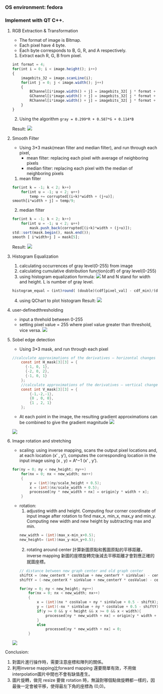 ### OS environment: fedora
### Implement with QT C++.

1. RGB Extraction & Transformation
    * The format of image is Bitmap.
    * Each pixel have 4 byte.
    * Each byte corresponds to B, G, R, and A respectively.

    1. Extract each R, G, B from pixel.
    ``` javascript    
    int format = 4;
    for(int i = 0; i < image.height(); i++)
    {
        imagebits_32 = image.scanLine(i);
        for(int j = 0; j < image.width(); j++)
        {
            BChannel[i*image.width() + j] = imagebits_32[ j * format + 0];
            GChannel[i*image.width() + j] = imagebits_32[ j * format + 1];
            RChannel[i*image.width() + j] = imagebits_32[ j * format + 2];
        }
    }
    ```
    2. Using the algorithm
    `gray = 0.299*R + 0.587*G + 0.114*B`

    Result:
    ![](https://i.imgur.com/FTZ5t9p.png)

2. Smooth Filter
    * Using 3*3 mask(mean filter and median filter), and run through each pixel,
        * mean filter: replacing each pixel with average of neighboring pixels
        * median filter: replacing each pixel with the median of neighboring pixels
    1. mean filter
    ``` javascript
    for(int k = -1; k < 2; k++)
        for(int u = -1; u < 2; u++)
            temp += corrupted[(i+k)*width + (j+u)];
    smooth[i*width + j] = temp/9;
    ```
    2. median filter
    ``` javascript
    for(int k = -1; k < 2; k++)
        for(int u = -1; u < 2; u++)
            mask.push_back(corrupted[(i+k)*width + (j+u)]);
    std::sort(mask.begin(), mask.end());
    smooth [ i*width+j ] = mask[5];
    ```
    Result:
![](https://i.imgur.com/2GEuFEb.png)

3. Histogram Equalization
    1. calculating occurrences of gray level(0-255) from image
    2. calculating cumulative distribution function(cdf) of gray level(0-255)
    3. using histogram equalization formula:
    ![](https://i.imgur.com/Oq0AVvj.png)
    M and N stand for width and height.
    L is number of gray level.
    ``` javascript
    histogram_equal = (int)round( (double)(cdf[pixel_val] - cdf_min)/(double)(total_pixel - cdf_min) * 255 );
    ```
    4. using QChart to plot histogram
    Result:
    ![](https://i.imgur.com/qWMQxCj.png)

4. user-definedthresholding
    * input a threhold between 0-255
    * setting pixel value = 255 where pixel value greater than threshold, vice versa.
![](https://i.imgur.com/NUUYjBB.png)

5. Sobel edge detection
    * Using 3*3 mask, and run through each pixel
    ``` c
    //calculate approximations of the derivatives – horizontal changes
        const int H_mask[3][3] = {
          {-1, 0, 1},
          {-2, 0, 2},
          {-1, 0, 1}
        };
        //calculate approximations of the derivatives – vertical changes
        const int V_mask[3][3] = {
            {-1,-2,-1},
            {0 , 0, 0},
            {1 , 2, 1}
        };
    ```
    * At each point in the image, the resulting gradient approximations can be combined to give the gradient magnitude
    ![](https://i.imgur.com/cUm2kfV.png)

    ![](https://i.imgur.com/UCfP81X.png)

6. Image rotation and stretching
    * scaling: using inverse mapping, scans the output pixel locations and, at each location (x′ , y′), computes the corresponding location in the input image using (x , y) = A^−1 (x′ , y′).
    ``` c++
    for(ny = 0; ny < new_height; ny++)
        for(nx = 0; nx < new_width; nx++)
        {
            y = (int)(ny/scale_height + 0.5);
            x = (int)(nx/scale_width + 0.5);
            processed[ny * new_width + nx] = origin[y * width + x];
        }
    ```
    * rotation:
        1. adjusting width and height.
        Computing four corner coordinate of input image after rotation to find max_x, min_x, max_y and min_y.
        Computing new width and new height by subtracting max and min.
        ``` c++
        new_width = (int)(max_x-min_x+0.5);
        new_height= (int)(max_y-min_y+0.5);
        ```
        2. rotating around center
        計算新圖原點和舊圖原點的平移距離，inverse mapping 新圖的座標旋轉完後減去平移距離才會對應正確的就圖座標。
        ``` c++
        // distance between new graph center and old graph center
        shiftX = (new_centerX * cosValue + new_centerY * sinValue) - centerX;
        shiftY = (-new_centerX * sinValue + new_centerY * cosValue) - centerY;

        for(ny = 0; ny < new_height; ny++)
            for(nx = 0; nx < new_width; nx++)
            {
                x = (int)(nx * cosValue + ny * sinValue + 0.5 - shiftX);
                y = (int)(-nx * sinValue + ny * cosValue + 0.5 - shiftY);
                if(y >= 0 && y < height && x >= 0 && x < width){
                    processed[ny * new_width + nx] = origin[y * width + x];
                }
                else
                    processed[ny * new_width + nx] = 0;
            }
        ```
    ![](https://i.imgur.com/YeEKzKB.png)

Conclusion:
1. 對圖片進行操作時，需要注意座標和陣列的關係。
2. 利用inverse mapping比forward mapping 還要簡單有效，不用做interpolation圖片中間也不會有缺值產生。
3. 圖片旋轉，做完 resize 要做 rotation 時，無論對哪個點做旋轉都一樣的，因最後一定會被平移，使得最左下角的座標為 (0,0)。
